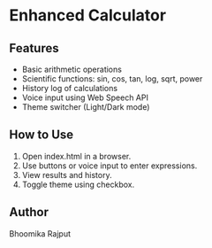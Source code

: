 # Enhanced Calculator

## Features
- Basic arithmetic operations
- Scientific functions: sin, cos, tan, log, sqrt, power
- History log of calculations
- Voice input using Web Speech API
- Theme switcher (Light/Dark mode)

## How to Use
1. Open index.html in a browser.
2. Use buttons or voice input to enter expressions.
3. View results and history.
4. Toggle theme using checkbox.

## Author
Bhoomika Rajput
